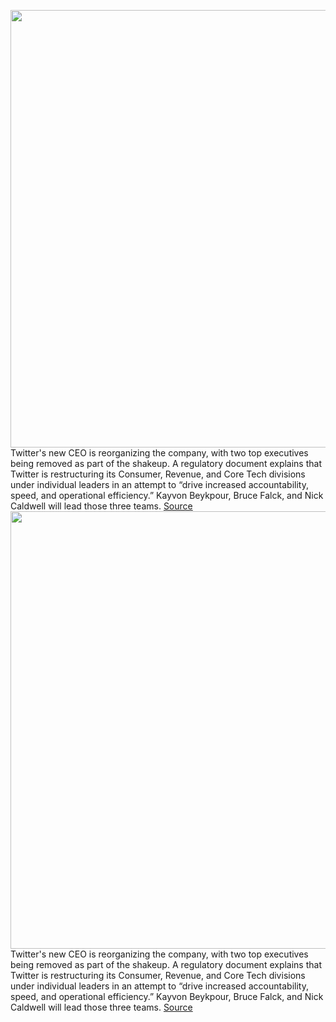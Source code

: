 <img src='https://cdn.vox-cdn.com/thumbor/LsPrFX7In_3At08bbb0uM9jGY1c=/0x0:2040x1360/1200x800/filters:focal(857x517:1183x843)/cdn.vox-cdn.com/uploads/chorus_image/image/70225765/acastro_180827_1777_0002.0.jpg' width='700px' /><br/>
Twitter's new CEO is reorganizing the company, with two top executives being removed as part of the shakeup. A regulatory document explains that Twitter is restructuring its Consumer, Revenue, and Core Tech divisions under individual leaders in an attempt to “drive increased accountability, speed, and operational efficiency.” Kayvon Beykpour, Bruce Falck, and Nick Caldwell will lead those three teams.
<a href='https://www.theverge.com/2021/12/3/22816362/twitter-reoganization-consumer-revenue-tech-dantley-davis-parag-agrawal'> Source <a/><img src='https://cdn.vox-cdn.com/thumbor/LsPrFX7In_3At08bbb0uM9jGY1c=/0x0:2040x1360/1200x800/filters:focal(857x517:1183x843)/cdn.vox-cdn.com/uploads/chorus_image/image/70225765/acastro_180827_1777_0002.0.jpg' width='700px' /><br/>
Twitter's new CEO is reorganizing the company, with two top executives being removed as part of the shakeup. A regulatory document explains that Twitter is restructuring its Consumer, Revenue, and Core Tech divisions under individual leaders in an attempt to “drive increased accountability, speed, and operational efficiency.” Kayvon Beykpour, Bruce Falck, and Nick Caldwell will lead those three teams.
<a href='https://www.theverge.com/2021/12/3/22816362/twitter-reoganization-consumer-revenue-tech-dantley-davis-parag-agrawal'> Source <a/>